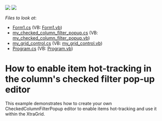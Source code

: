 <!-- default badges list -->
[![](https://img.shields.io/badge/Open_in_DevExpress_Support_Center-FF7200?style=flat-square&logo=DevExpress&logoColor=white)](https://supportcenter.devexpress.com/ticket/details/E1061)
[![](https://img.shields.io/badge/📖_How_to_use_DevExpress_Examples-e9f6fc?style=flat-square)](https://docs.devexpress.com/GeneralInformation/403183)
<!-- default badges end -->
<!-- default file list -->
*Files to look at*:

* [Form1.cs](./CS/WindowsApplication1/Form1.cs) (VB: [Form1.vb](./VB/WindowsApplication1/Form1.vb))
* [my_checked_column_filter_popup.cs](./CS/WindowsApplication1/my_checked_column_filter_popup.cs) (VB: [my_checked_column_filter_popup.vb](./VB/WindowsApplication1/my_checked_column_filter_popup.vb))
* [my_grid_control.cs](./CS/WindowsApplication1/my_grid_control.cs) (VB: [my_grid_control.vb](./VB/WindowsApplication1/my_grid_control.vb))
* [Program.cs](./CS/WindowsApplication1/Program.cs) (VB: [Program.vb](./VB/WindowsApplication1/Program.vb))
<!-- default file list end -->
# How to enable item hot-tracking in the column's checked filter pop-up editor


<p>This example demonstrates how to create your own CheckedColumnFilterPopup editor to enable items hot-tracking and use it within the XtraGrid.</p>

<br/>


